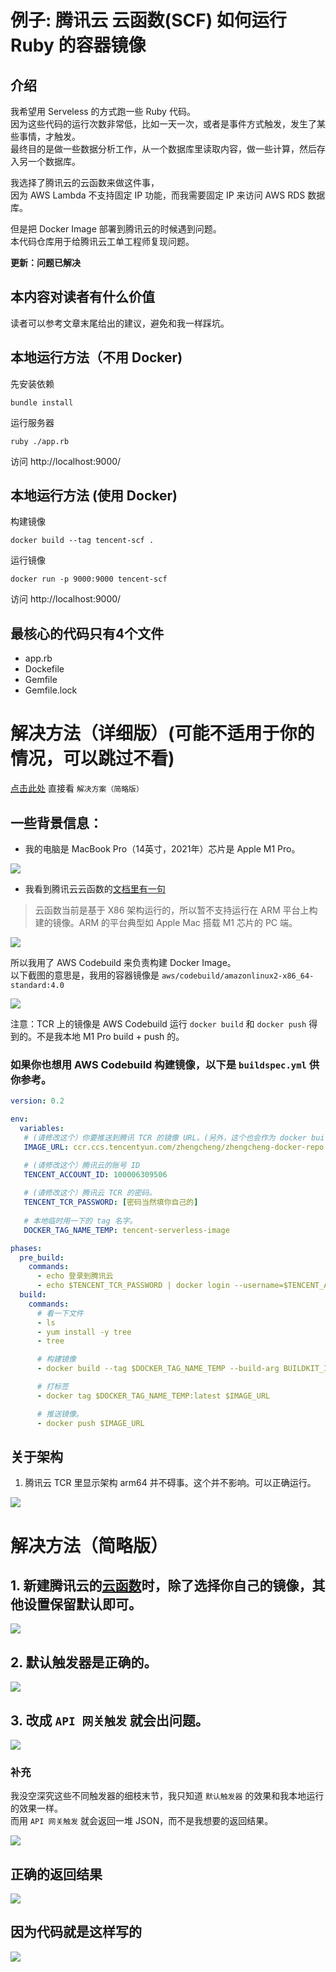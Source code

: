 # 例子: 腾讯云 云函数(SCF) 如何运行 Ruby 的容器镜像
## 介绍
我希望用 Serveless 的方式跑一些 Ruby 代码。   
因为这些代码的运行次数非常低，比如一天一次，或者是事件方式触发，发生了某些事情，才触发。  
最终目的是做一些数据分析工作，从一个数据库里读取内容，做一些计算，然后存入另一个数据库。      

我选择了腾讯云的云函数来做这件事，   
因为 AWS Lambda 不支持固定 IP 功能，而我需要固定 IP 来访问 AWS RDS 数据库。    

但是把 Docker Image 部署到腾讯云的时候遇到问题。   
本代码仓库用于给腾讯云工单工程师复现问题。   

**更新：问题已解决**

## 本内容对读者有什么价值
读者可以参考文章末尾给出的建议，避免和我一样踩坑。  

## 本地运行方法（不用 Docker)

先安装依赖
```
bundle install
```

运行服务器
```
ruby ./app.rb
```

访问 http://localhost:9000/

## 本地运行方法 (使用 Docker)
构建镜像
```
docker build --tag tencent-scf .
```

运行镜像
```
docker run -p 9000:9000 tencent-scf
```

访问 http://localhost:9000/

## 最核心的代码只有4个文件
* app.rb
* Dockefile
* Gemfile
* Gemfile.lock

# 解决方法（详细版）(可能不适用于你的情况，可以跳过不看)
[点击此处](https://github.com/1c7/tencent-scf-serverless-ruby#%E8%A7%A3%E5%86%B3%E6%96%B9%E6%B3%95%E7%AE%80%E7%95%A5%E7%89%88) 直接看 `解决方案（简略版）`

## 一些背景信息：
* 我的电脑是 MacBook Pro（14英寸，2021年）芯片是 Apple M1 Pro。

![](img/m1pro.jpg)


* 我看到腾讯云云函数的[文档里有一句](https://cloud.tencent.com/document/product/583/56051)

> 云函数当前是基于 X86 架构运行的，所以暂不支持运行在 ARM 平台上构建的镜像。ARM 的平台典型如 Apple Mac 搭载 M1 芯片的 PC 端。

![](./img/x86.jpg)

所以我用了 AWS Codebuild 来负责构建 Docker Image。  
以下截图的意思是，我用的容器镜像是 `aws/codebuild/amazonlinux2-x86_64-standard:4.0`

![](img/codebuild.jpg)

注意：TCR 上的镜像是 AWS Codebuild 运行 `docker build` 和 `docker push` 得到的。不是我本地 M1 Pro build + push 的。

### 如果你也想用 AWS Codebuild 构建镜像，以下是 `buildspec.yml` 供你参考。

```yml
version: 0.2

env:
  variables:
   # (请修改这个）你要推送到腾讯 TCR 的镜像 URL。(另外，这个也会作为 docker build 的 --cache-from 参数）
   IMAGE_URL: ccr.ccs.tencentyun.com/zhengcheng/zhengcheng-docker-repo:latest

   # (请修改这个）腾讯云的账号 ID
   TENCENT_ACCOUNT_ID: 100006309506
   
   # (请修改这个）腾讯云 TCR 的密码。
   TENCENT_TCR_PASSWORD: [密码当然填你自己的]
   
   # 本地临时用一下的 tag 名字。
   DOCKER_TAG_NAME_TEMP: tencent-serverless-image

phases:
  pre_build:
    commands:
      - echo 登录到腾讯云
      - echo $TENCENT_TCR_PASSWORD | docker login --username=$TENCENT_ACCOUNT_ID --password-stdin  https://ccr.ccs.tencentyun.com
  build:
    commands:
      # 看一下文件
      - ls
      - yum install -y tree
      - tree

      # 构建镜像
      - docker build --tag $DOCKER_TAG_NAME_TEMP --build-arg BUILDKIT_INLINE_CACHE=1 --cache-from $IMAGE_URL --file Dockerfile ./

      # 打标签
      - docker tag $DOCKER_TAG_NAME_TEMP:latest $IMAGE_URL

      # 推送镜像。
      - docker push $IMAGE_URL
```


## 关于架构
1. 腾讯云 TCR 里显示架构 arm64 并不碍事。这个并不影响。可以正确运行。

![](img/tcr.jpg)

# 解决方法（简略版）
## 1. 新建腾讯云的[云函数](https://console.cloud.tencent.com/scf/list?rid=1&ns=all)时，除了选择你自己的镜像，其他设置保留默认即可。  
![](img/create-scf-function.jpg)

## 2. 默认触发器是正确的。
![](img/trigger-correct.jpg)

## 3. 改成 `API 网关触发` 就会出问题。
![](img/trigger-wrong.jpg)

### 补充
我没空深究这些不同触发器的细枝末节，我只知道 `默认触发器` 的效果和我本地运行的效果一样。   
而用 `API 网关触发` 就会返回一堆 JSON，而不是我想要的返回结果。

![](img/json.jpg)


## 正确的返回结果
![](img/web-correct.jpg)

## 因为代码就是这样写的  
![](img/code-correct.jpg)

